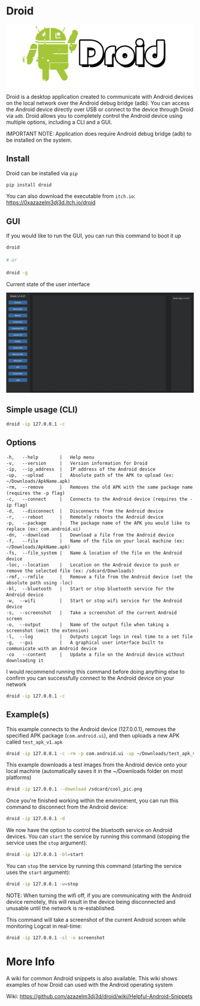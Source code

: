 # Droid

<img src="https://raw.githubusercontent.com/azazelm3dj3d/droid/main/.github/assets/droid_logo.png" />

Droid is a desktop application created to communicate with Android devices on the local network over the Android debug bridge (adb). You can access the Android device directly over USB or connect to the device through Droid via `adb`. Droid allows you to completely control the Android device using multiple options, including a CLI and a GUI.

IMPORTANT NOTE: Application does require Android debug bridge (adb) to be installed on the system.

## Install

Droid can be installed via `pip`

```bash
pip install droid
```

You can also download the executable from `itch.io`: https://0xazazelm3dj3d.itch.io/droid

## GUI

If you would like to run the GUI, you can run this command to boot it up

```bash
droid

# or

droid -g
```

Current state of the user interface

<img src="https://raw.githubusercontent.com/azazelm3dj3d/droid/main/.github/assets/gui.png" />

## Simple usage (CLI)

```bash
droid -ip 127.0.0.1 -c
```

## Options

```
-h,   --help	    |	Help menu
-v,   --version	    |	Version information for Droid
-ip,  --ip_address  |   IP address of the Android device
-up,  --upload      |   Absolute path of the APK to upload (ex: ~/Downloads/ApkName.apk)
-rm,  --remove      |   Removes the old APK with the same package name (requires the -p flag)
-c,   --connect     |   Connects to the Android device (requires the -ip flag)
-d,   --disconnect  |   Disconnects from the Android device
-r,   --reboot      |   Remotely reboots the Android device
-p,   --package     |   The package name of the APK you would like to replace (ex: com.android.ui)
-dn,  --download    |   Download a file from the Android device
-f,   --file        |   Name of the file on your local machine (ex: ~/Downloads/ApkName.apk)
-fs,  --file_system |   Name & location of the file on the Android device
-loc, --location    |   Location on the Android device to push or remove the selected file (ex: /sdcard/Downloads)
-rmf, --rmfile      |   Remove a file from the Android device (set the absolute path using -loc)
-bl,  --bluetooth   |   Start or stop bluetooth service for the Android device
-w,  --wifi         |   Start or stop wifi service for the Android device
-s,  --screenshot   |   Take a screenshot of the current Android screen
-o,  --output       |   Name of the output file when taking a screenshot (omit the extension)
-l,  --log          |   Outputs Logcat logs in real time to a set file
-g,  --gui          |   A graphical user interface built to communicate with an Android device
-co   --content     |   Update a file on the Android device without downloading it
```

I would recommend running this command before doing anything else to confirm you can successfully connect to the Android device on your network

```bash
droid -ip 127.0.0.1 -c
```

## Example(s)

This example connects to the Android device (127.0.0.1), removes the specified APK package (`com.android.ui`), and then uploads a new APK called `test_apk_v1.apk`

```bash
droid -ip 127.0.0.1 -c -rm -p com.android.ui -up ~/Downloads/test_apk_v1.apk
```

This example downloads a test images from the Android device onto your local machine (automatically saves it in the ~/Downloads folder on most platforms)

```bash
droid -ip 127.0.0.1 --download /sdcard/cool_pic.png
```

Once you're finished working within the environment, you can run this command to disconnect from the Android device:

```bash
droid -ip 127.0.0.1 -d
```

We now have the option to control the bluetooth service on Android devices. You can `start` the service by running this command (stopping the service uses the `stop` argument):

```bash
droid -ip 127.0.0.1 -bl=start
```

You can `stop` the service by running this command (starting the service uses the `start` argument):

```bash
droid -ip 127.0.0.1 -w=stop
```

NOTE: When turning the wifi off, if you are communicating with the Android device remotely, this will result in the device being disconnected and unusable until the network is re-established.

This command will take a screenshot of the current Android screen while monitoring Logcat in real-time:

```bash
droid -ip 127.0.0.1 -sl -o screenshot
```

# More Info

A wiki for common Android snippets is also available. This wiki shows examples of how Droid can used with the Android operating system

Wiki: https://github.com/azazelm3dj3d/droid/wiki/Helpful-Android-Snippets